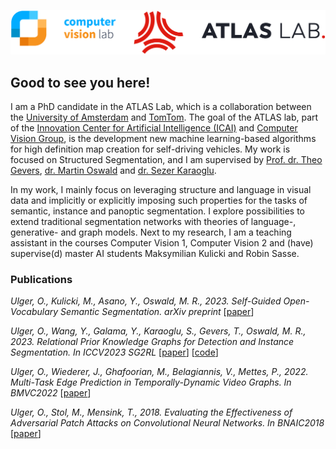 ![ATLAS lab logo](./img/Lab_logos.png)

## Good to see you here!

I am a PhD candidate in the ATLAS Lab, which is a collaboration between the [University of Amsterdam](https://www.uva.nl/) and [TomTom](https://www.tomtom.com/). The goal of the ATLAS lab, part of the [Innovation Center for Artificial Intelligence (ICAI)](https://icai.ai/) and [Computer Vision Group](https://ivi.fnwi.uva.nl/cv/), is the development new machine learning-based algorithms for high definition map creation for self-driving vehicles. My work is focused on Structured Segmentation, and I am supervised by [Prof. dr. Theo Gevers](https://staff.fnwi.uva.nl/th.gevers/), [dr. Martin Oswald](https://people.inf.ethz.ch/moswald/) and [dr. Sezer Karaoglu](http://staff.science.uva.nl/~sezerk).

In my work, I mainly focus on leveraging structure and language in visual data and implicitly or explicitly imposing such properties for the tasks of semantic, instance and panoptic segmentation. I explore possibilities to extend traditional segmentation networks with theories of language-, generative- and graph models. Next to my research, I am a teaching assistant in the courses Computer Vision 1, Computer Vision 2 and (have) supervise(d) master AI students Maksymilian Kulicki and Robin Sasse.

### Publications

_Ulger, O., Kulicki, M., Asano, Y., Oswald, M. R., 2023. Self-Guided Open-Vocabulary Semantic Segmentation. arXiv preprint_ [[paper](https://arxiv.org/abs/2312.04539)]

_Ulger, O., Wang, Y., Galama, Y., Karaoglu, S., Gevers, T., Oswald, M. R., 2023. Relational Prior Knowledge Graphs for Detection and Instance Segmentation. In ICCV2023 SG2RL_ [[paper](https://arxiv.org/abs/2310.07573)] [[code](https://github.com/ozzyou/RP-FEM/tree/main)]

_Ulger, O., Wiederer, J., Ghafoorian, M., Belagiannis, V., Mettes, P., 2022. Multi-Task Edge Prediction in Temporally-Dynamic Video Graphs. In BMVC2022_ [[paper](https://arxiv.org/abs/2212.02875)]

_Ulger, O., Stol, M., Mensink, T., 2018. Evaluating the Effectiveness of Adversarial Patch Attacks on Convolutional Neural Networks. In BNAIC2018_ [[paper](https://www.dropbox.com/s/80uo3wsxtgngzmk/Ulger_Stol_Mensink_BNAIC2018.pdf?dl=0)]